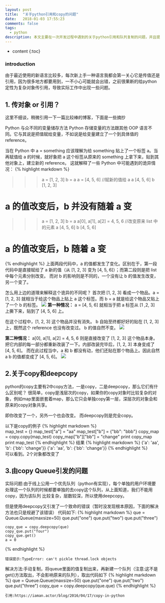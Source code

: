 ```yaml
---
layout: post
title:  "关于python引用和copy的问题"
date:   2018-01-03 17:55:23
comments: false
tags:
  - python
description: 本文主要在一次开发过程中遇到的关于python引用和队列复制的问题，并且提出一些解决方案                                                         
---
```

* content
{:toc}
### introduction

由于最近使用的新语言比较多，每次新上手一种语言我都会第一关心它是传值还是引用，因为很多地方都要用到，一不小心可能就会出错，之前很果断的给python定性为复杂对象传引用，导致实际工作中出现一些问题。

## 1. 传对象 or 引用？

这里不细谈，稍微引用一下一篇比较棒的博客，下面是一些摘抄

Python 与众不同的变量储存方法
Python 存储变量的方法跟其他 OOP 语言不同。它与其说是把值赋给变量，不如说是给变量建立了一个到具体值的 reference。

当在 Python 中 a = something 应该理解为给 something 贴上了一个标签 a。当再赋值给 a 的时候，就好象把 a 这个标签从原来的 something 上拿下来，贴到其他对象上，建立新的 reference。 这就解释了一些 Python 中可能遇到的诡异情况：
{% highlight markdown %}  
>>> a = [1, 2, 3]
>>> b = a
>>> a = [4, 5, 6] //赋新的值给 a
>>> a
[4, 5, 6]
>>> b
[1, 2, 3]
# a 的值改变后，b 并没有随着 a 变

>>> a = [1, 2, 3]
>>> b = a
>>> a[0], a[1], a[2] = 4, 5, 6 //改变原来 list 中的元素
>>> a
[4, 5, 6]
>>> b
[4, 5, 6]
# a 的值改变后，b 随着 a 变

{% endhighlight %} 
上面两段代码中，a 的值都发生了变化。区别在于，第一段代码中是直接赋给了 a 新的值（从 [1, 2, 3] 变为 [4, 5, 6]）；而第二段则是把 list 中每个元素分别改变。
而对 b 的影响则是不同的，一个没有让 b 的值发生改变，另一个变了。

怎么用上边的道理来解释这个诡异的不同呢？
首次把 [1, 2, 3] 看成一个物品。a = [1, 2, 3] 就相当于给这个物品上贴上 a 这个标签。而 b = a 就是给这个物品又贴上了一个 b 的标签。
![](https://bo07997.github.io/myBlog/styles/images/Blog/python1/1.png)
**第一种情况：**
a = [4, 5, 6] 就相当于把 a 标签从 [1 ,2, 3] 上撕下来，贴到了 [4, 5, 6] 上。

在这个过程中，[1, 2, 3] 这个物品并没有消失。 b 自始至终都好好的贴在 [1, 2, 3] 上，既然这个 reference 也没有改变过。 b 的值自然不变。
![](https://bo07997.github.io/myBlog/styles/images/Blog/python1/2.png)

**第二种情况：**
a[0], a[1], a[2] = 4, 5, 6 则是直接改变了 [1, 2, 3] 这个物品本身。把它内部的每一部分都重新改装了一下。内部改装完毕后，[1, 2, 3] 本身变成了 [4, 5, 6]。
而在此过程当中，a 和 b 都没有动，他们还贴在那个物品上。因此自然 a b 的值都变成了 [4, 5, 6]。
![](https://bo07997.github.io/myBlog/styles/images/Blog/python1/3.png)

## 2.关于copy和deepcopy

python的copy主要有2中copy方法，一是copy，二是deepcopy，那么它们有什么区别呢？
很简单，copy是浅层次的copy，如果你的copy对象时比较复杂的对象，例如map里面嵌套着map，那么它只会单独copy第一层，深层次的对象会和原来的copy对象共享。

即你改变了一个，另外一个也会改变。
而deepcopy则是完全copy。

以下是copy的例子
{% highlight markdown %}  
    map_test = {}
    map_test["a"] = "aa"
    map_test["b"] = {"bb": "bbb"}
    copy_map = copy.copy(map_test)
    copy_map["b"]["bb"] = "change"
    print copy_map
    print map_test
{% endhighlight %} 
结果
{% highlight markdown %}
{'a': 'aa', 'b': {'bb': 'change'}}
{'a': 'aa', 'b': {'bb': 'change'}}
{% endhighlight %}  
 可以看到。2个对象都改变了
 
## 3.由copy Queue引发的问题

实际问题:由于线上公用一个优先队列（python有实现），每个单独的用户环境要处理这一个队列的时候都要单独的去copy这个队列，从上面知道，我们不能用copy，因为该队列
比较复杂，层数较深，所以使用deepcopy。

但是使用deepcopy又引发了一个致命的错误（暂时没发现根本原因，下面的解决方法也只是规避了该错误）
代码如下:
{% highlight markdown %}
    que = Queue.Queue(maxsize=50)
    que.put("one")
    que.put("two")
    que.put("three")

    copy_que = copy.deepcopy(que)
    copy_que.put("four")
    copy_que.get()
    a = 0
{% endhighlight %} 

`错误提示:TypeError: can't pickle thread.lock objects `

解决方法:手动复制，将queue里面的值复制出来，再新建一个队列（注意:这不是get()方法取出，不会影响原来的队列），取出代码如下
{% highlight markdown %}
    que = Queue.Queue(maxsize=50)
    que.put("one")
    que.put("two")
    que.put("three")
    copy_que = copy.deepcopy(que.que)
 {% endhighlight %}   

`引用:https://iaman.actor/blog/2016/04/17/copy-in-python`






